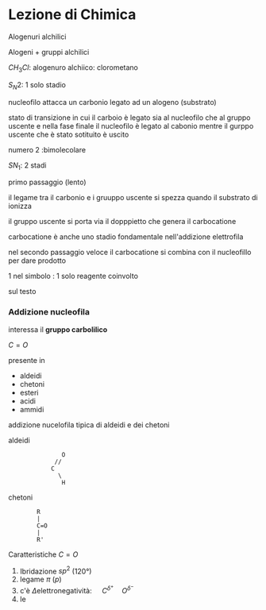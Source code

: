# Lezione di Chimica

Alogenuri alchilici 

Alogeni + gruppi alchilici

$CH_3Cl$: alogenuro alchiico: clorometano


$S_N2$: 1 solo stadio

nucleofilo attacca un carbonio legato ad un alogeno (substrato)

stato di transizione in cui il carboio è legato sia al nucleofilo che al gruppo uscente e nella fase finale il nucleofilo è legato al cabonio mentre il gurppo uscente che è stato sotituito è uscito

numero $2$ :bimolecolare




$SN_1$: 2 stadi

primo passaggio (lento)

il legame tra il carbonio e i gruuppo uscente si spezza quando il substrato di ionizza

il gruppo uscente si porta via il dopppietto che genera il carbocatione


carbocatione è anche uno stadio fondamentale nell'addizione elettrofila

nel secondo passaggio veloce il carbocatione si combina con il nucleofillo per dare prodotto

1 nel simbolo : 1 solo reagente coinvolto 

sul testo 


### Addizione nucleofila

interessa il **gruppo carbolilico**

$C=O$

presente
in
* aldeidi
* chetoni
* esteri
* acidi
* ammidi


addizione nucelofila tipica di aldeidi e dei chetoni


aldeidi

                   O
                 // 
				C
				  \
				   H

chetoni

			R
			|
			C=O
			|
			R'



Caratteristiche $C=O$
1. Ibridazione $sp^2$ ($120°$)
2. legame $\pi$ ($p$)
3. c'è $\Delta\text{elettronegatività}$: $\quad C^{\delta^+}\quad O^{\delta^-}$
4. le
<!--stackedit_data:
eyJoaXN0b3J5IjpbMTYwNjc4ODUxOSwtMjY2NTI4Mjc0LDM4MT
QzNTAzNV19
-->